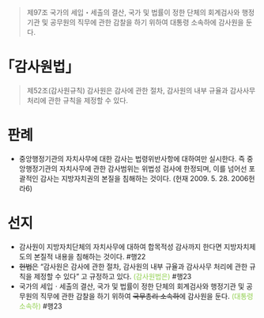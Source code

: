 > 제97조
> 국가의 세입・세출의 결산, 국가 및 법률이 정한 단체의 회계검사와 행정기관 및 공무원의 직무에 관한 감찰을 하기 위하여 대통령 소속하에 감사원을 둔다.

# ｢감사원법｣
> 제52조(감사원규칙)
> 감사원은 감사에 관한 절차, 감사원의 내부 규율과 감사사무 처리에 관한 규칙을 제정할 수 있다.
# 판례
- 중앙행정기관의 자치사무에 대한 감사는 법령위반사항에 대하여만 실시한다. 즉 중앙행정기관의 자치사무에 관한 감사범위는 위법성 검사에 한정되며, 이를 넘어선 포괄적인 감사는 지방자치권의 본질을 침해하는 것이다. (헌재 2009. 5. 28. 2006헌라6)
# 선지
- 감사원이 지방자치단체의 자치사무에 대하여 합목적성 감사까지 한다면 지방자치제도의 본질적 내용을 침해하는 것이다. #행22
- ~~헌법은~~ “감사원은 감사에 관한 절차, 감사원의 내부 규율과 감사사무 처리에 관한 규칙을 제정할 수 있다” 고 규정하고 있다. <font color="#92d050">(감사원법은)</font> #행23
- 국가의 세입ㆍ세출의 결산, 국가 및 법률이 정한 단체의 회계검사와 행정기관 및 공무원의 직무에 관한 감찰을 하기 위하여 ~~국무총리 소속하~~에 감사원을 둔다. <font color="#92d050">(대통령 소속하)</font> #행23
